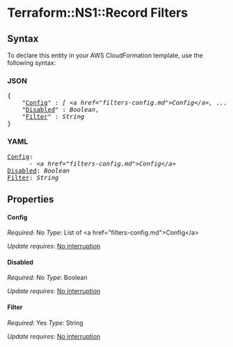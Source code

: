 # Terraform::NS1::Record Filters

## Syntax

To declare this entity in your AWS CloudFormation template, use the following syntax:

### JSON

<pre>
{
    "<a href="#config" title="Config">Config</a>" : <i>[ &lt;a href=&#34;filters-config.md&#34;&gt;Config&lt;/a&gt;, ... ]</i>,
    "<a href="#disabled" title="Disabled">Disabled</a>" : <i>Boolean</i>,
    "<a href="#filter" title="Filter">Filter</a>" : <i>String</i>
}
</pre>

### YAML

<pre>
<a href="#config" title="Config">Config</a>: <i>
      - &lt;a href=&#34;filters-config.md&#34;&gt;Config&lt;/a&gt;</i>
<a href="#disabled" title="Disabled">Disabled</a>: <i>Boolean</i>
<a href="#filter" title="Filter">Filter</a>: <i>String</i>
</pre>

## Properties

#### Config

_Required_: No
_Type_: List of &lt;a href=&#34;filters-config.md&#34;&gt;Config&lt;/a&gt;

_Update requires_: [No interruption](https://docs.aws.amazon.com/AWSCloudFormation/latest/UserGuide/using-cfn-updating-stacks-update-behaviors.html#update-no-interrupt)

#### Disabled

_Required_: No
_Type_: Boolean

_Update requires_: [No interruption](https://docs.aws.amazon.com/AWSCloudFormation/latest/UserGuide/using-cfn-updating-stacks-update-behaviors.html#update-no-interrupt)

#### Filter

_Required_: Yes
_Type_: String

_Update requires_: [No interruption](https://docs.aws.amazon.com/AWSCloudFormation/latest/UserGuide/using-cfn-updating-stacks-update-behaviors.html#update-no-interrupt)

